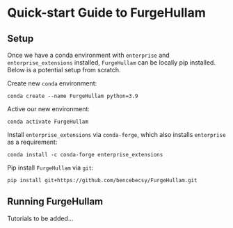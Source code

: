 # Quick-start Guide to FurgeHullam

## Setup
Once we have a conda environment with `enterprise` and `enterprise_extensions` installed, `FurgeHullam` can be locally pip installed. Below is a potential setup from scratch.

Create new `conda` environment:
```
conda create --name FurgeHullam python=3.9
```
Active our new environment:
```
conda activate FurgeHullam
```
Install `enterprise_extensions` via `conda-forge`, which also installs `enterprise` as a requirement:
```
conda install -c conda-forge enterprise_extensions
```
Pip install `FurgeHullam` via `git`:
```
pip install git+https://github.com/bencebecsy/FurgeHullam.git
```

## Running FurgeHullam
Tutorials to be added...
